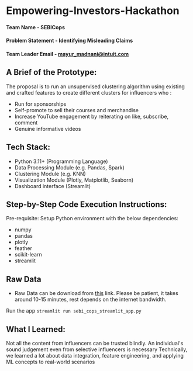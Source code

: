 # Empowering-Investors-Hackathon

#### Team Name - SEBICops
#### Problem Statement - Identifying Misleading Claims
#### Team Leader Email - mayur_madnani@intuit.com

## A Brief of the Prototype:
The proposal is to run an unsupervised clustering algorithm using existing and crafted features to create different clusters for influencers who :
- Run for sponsorships
- Self-promote to sell their courses and merchandise
- Increase YouTube engagement by reiterating on like, subscribe, comment
- Genuine informative videos
  
## Tech Stack: 
- Python 3.11+ (Programming Language)
- Data Processing Module (e.g. Pandas, Spark)
- Clustering Module (e.g. KNN)
- Visualization Module (Plotly, Matplotlib, Seaborn)
- Dashboard interface (Streamlit)
   
## Step-by-Step Code Execution Instructions:
Pre-requisite:
Setup Python environment with the below dependencies:
- numpy
- pandas
- plotly
- feather
- scikit-learn
- streamlit

## Raw Data
- Raw Data can be download from [this](https://sponsor.ajay.app/database) link. Please be patient, it takes around 10-15 minutes, rest depends on the internet bandwidth.

Run the app
`streamlit run sebi_cops_streamlit_app.py`
  
## What I Learned:
Not all the content from influencers can be trusted blindly. An individual's sound judgement even from selective influencers is necessary
Technically, we learned a lot about data integration, feature engineering, and applying ML concepts to real-world scenarios

